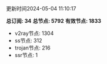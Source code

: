 更新时间2024-05-04 11:10:17

**总订阅: 34**
**总节点: 5792**
**有效节点: 1833**
- v2ray节点: 1304
- ss节点: 312
- trojan节点: 216
- ssr节点: 1
